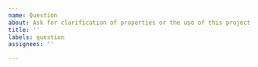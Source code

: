 ```yaml
---
name: Question
about: Ask for clarification of properties or the use of this project
title: ''
labels: question
assignees: ''

---
```



